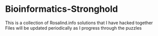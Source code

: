 # Bioinformatics-Stronghold
This is a collection of Rosalind.info solutions that I have hacked together
Files will be updated periodically as I progress through the puzzles
